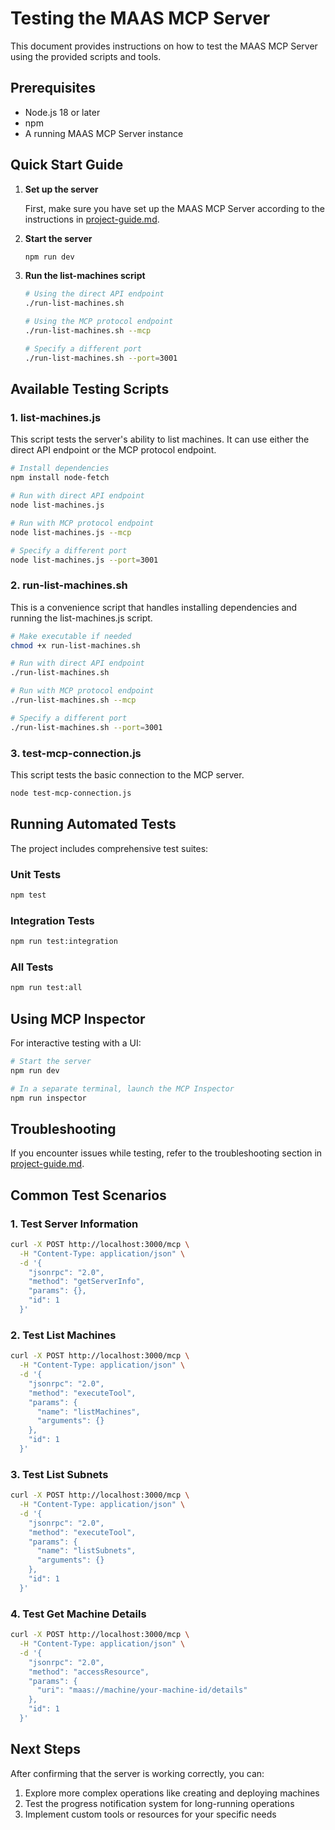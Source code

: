 # Testing the MAAS MCP Server

This document provides instructions on how to test the MAAS MCP Server using the provided scripts and tools.

## Prerequisites

- Node.js 18 or later
- npm
- A running MAAS MCP Server instance

## Quick Start Guide

1. **Set up the server**

   First, make sure you have set up the MAAS MCP Server according to the instructions in [project-guide.md](project-guide.md).

2. **Start the server**

   ```bash
   npm run dev
   ```

3. **Run the list-machines script**

   ```bash
   # Using the direct API endpoint
   ./run-list-machines.sh
   
   # Using the MCP protocol endpoint
   ./run-list-machines.sh --mcp
   
   # Specify a different port
   ./run-list-machines.sh --port=3001
   ```

## Available Testing Scripts

### 1. list-machines.js

This script tests the server's ability to list machines. It can use either the direct API endpoint or the MCP protocol endpoint.

```bash
# Install dependencies
npm install node-fetch

# Run with direct API endpoint
node list-machines.js

# Run with MCP protocol endpoint
node list-machines.js --mcp

# Specify a different port
node list-machines.js --port=3001
```

### 2. run-list-machines.sh

This is a convenience script that handles installing dependencies and running the list-machines.js script.

```bash
# Make executable if needed
chmod +x run-list-machines.sh

# Run with direct API endpoint
./run-list-machines.sh

# Run with MCP protocol endpoint
./run-list-machines.sh --mcp

# Specify a different port
./run-list-machines.sh --port=3001
```

### 3. test-mcp-connection.js

This script tests the basic connection to the MCP server.

```bash
node test-mcp-connection.js
```

## Running Automated Tests

The project includes comprehensive test suites:

### Unit Tests

```bash
npm test
```

### Integration Tests

```bash
npm run test:integration
```

### All Tests

```bash
npm run test:all
```

## Using MCP Inspector

For interactive testing with a UI:

```bash
# Start the server
npm run dev

# In a separate terminal, launch the MCP Inspector
npm run inspector
```

## Troubleshooting

If you encounter issues while testing, refer to the troubleshooting section in [project-guide.md](project-guide.md).

## Common Test Scenarios

### 1. Test Server Information

```bash
curl -X POST http://localhost:3000/mcp \
  -H "Content-Type: application/json" \
  -d '{
    "jsonrpc": "2.0",
    "method": "getServerInfo",
    "params": {},
    "id": 1
  }'
```

### 2. Test List Machines

```bash
curl -X POST http://localhost:3000/mcp \
  -H "Content-Type: application/json" \
  -d '{
    "jsonrpc": "2.0",
    "method": "executeTool",
    "params": {
      "name": "listMachines",
      "arguments": {}
    },
    "id": 1
  }'
```

### 3. Test List Subnets

```bash
curl -X POST http://localhost:3000/mcp \
  -H "Content-Type: application/json" \
  -d '{
    "jsonrpc": "2.0",
    "method": "executeTool",
    "params": {
      "name": "listSubnets",
      "arguments": {}
    },
    "id": 1
  }'
```

### 4. Test Get Machine Details

```bash
curl -X POST http://localhost:3000/mcp \
  -H "Content-Type: application/json" \
  -d '{
    "jsonrpc": "2.0",
    "method": "accessResource",
    "params": {
      "uri": "maas://machine/your-machine-id/details"
    },
    "id": 1
  }'
```

## Next Steps

After confirming that the server is working correctly, you can:

1. Explore more complex operations like creating and deploying machines
2. Test the progress notification system for long-running operations
3. Implement custom tools or resources for your specific needs